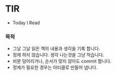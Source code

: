 # TIR

- Today I Read

### 목적

- 그날 그날 읽은 책의 내용과 생각을 기록 합니다.
- 정제 하지 않습니다. 생각 나는것을 그냥 적습니다.
- 비문 덩어리거나, 순서가 맞지 않아도 commit 합니다.
- 정제가 필요한 경우는 아티클로 만들어 냅니다.
